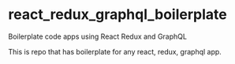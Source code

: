 # react_redux_graphql_boilerplate
Boilerplate code apps using React Redux and GraphQL

This is repo that has boilerplate for any react, redux, graphql app.
